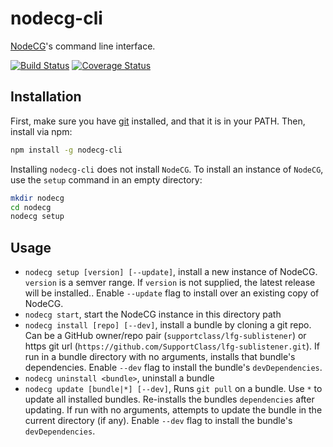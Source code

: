 # nodecg-cli
[NodeCG](https://github.com/nodecg/nodecg)'s command line interface.

[![Build Status](https://travis-ci.org/nodecg/nodecg-cli.svg?branch=master)](https://travis-ci.org/nodecg/nodecg-cli)
[![Coverage Status](https://coveralls.io/repos/github/nodecg/nodecg-cli/badge.svg?branch=master)](https://coveralls.io/github/nodecg/nodecg-cli?branch=master)

## Installation
First, make sure you have [git](http://git-scm.com/) installed, and that it is in your PATH. Then, install via npm:
```sh
npm install -g nodecg-cli
````

Installing `nodecg-cli` does not install `NodeCG`. 
To install an instance of `NodeCG`, use the `setup` command in an empty directory:
```sh
mkdir nodecg
cd nodecg
nodecg setup
```

## Usage
* `nodecg setup [version] [--update]`, install a new instance of NodeCG. `version` is a semver range.
If `version` is not supplied, the latest release will be installed..
Enable `--update` flag to install over an existing copy of NodeCG.
* `nodecg start`, start the NodeCG instance in this directory path
* `nodecg install [repo] [--dev]`, install a bundle by cloning a git repo.
Can be a GitHub owner/repo pair (`supportclass/lfg-sublistener`) or https git url (`https://github.com/SupportClass/lfg-sublistener.git`).
If run in a bundle directory with no arguments, installs that bundle's dependencies.
Enable `--dev` flag to install the bundle's `devDependencies`.
* `nodecg uninstall <bundle>`, uninstall a bundle
* `nodecg update [bundle|*] [--dev]`, Runs `git pull` on a bundle. Use `*` to update all installed bundles. 
Re-installs the bundles `dependencies` after updating. If run with no arguments, 
attempts to update the bundle in the current directory (if any). 
Enable `--dev` flag to install the bundle's `devDependencies`.
